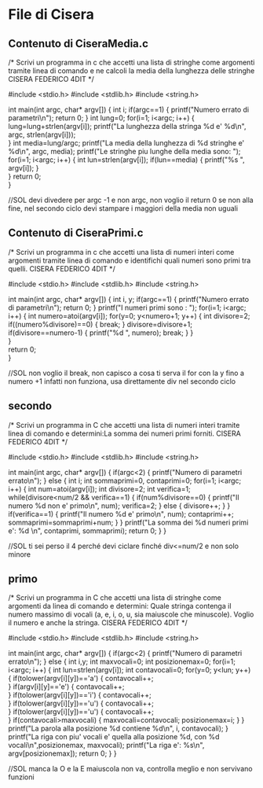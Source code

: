 # File di Cisera

## Contenuto di CiseraMedia.c

/*
Scrivi un programma in c che accetti una lista di stringhe come argomenti 
tramite linea di comando e ne calcoli la media della lunghezza delle stringhe
CISERA FEDERICO 4DIT
*/

#include <stdio.h>
#include <stdlib.h>
#include <string.h>

int main(int argc, char* argv[])
{
	int i;
	if(argc==1)
	{
		printf("Numero errato di parametri\n");
		return 0;
	}
	int lung=0;
	for(i=1; i<argc; i++)
	{
		lung=lung+strlen(argv[i]);
		printf("La lunghezza della stringa %d e' %d\n", argc, strlen(argv[i]));		
	}
	int media=lung/argc;
	printf("La media della lunghezza di %d stringhe e' %d\n", argc, media);
	printf("Le stringhe piu lunghe della media sono: ");
	for(i=1; i<argc; i++)
	{
		int lun=strlen(argv[i]);
		if(lun==media)
		{
			printf("%s ", argv[i]);	
		}	
	}
	return 0;		
}

//SOL devi divedere per argc -1 e non argc, non voglio il return 0 se non alla fine, nel secondo ciclo devi stampare i maggiori della media
  non uguali

## Contenuto di CiseraPrimi.c

/*
Scrivi un programma in c che accetti una lista di numeri interi come argomenti
tramite linea di comando e identifichi quali numeri sono primi tra quelli.
CISERA FEDERICO 4DIT
*/

#include <stdio.h>
#include <stdlib.h>
#include <string.h>

int main(int argc, char* argv[])
{
	int i, y;
	if(argc==1)
	{
		printf("Numero errato di parametri\n");
		return 0;
	}
	printf("I numeri primi sono : ");
	for(i=1; i<argc; i++)
	{
		int numero=atoi(argv[i]);
		for(y=0; y<numero+1; y++)
		{
			int divisore=2;
			if((numero%divisore)==0)
			{
				break;
			}
			divisore=divisore+1;
			if(divisore==numero-1)
			{
				printf("%d ", numero);
				break;
			}
		}	
	}			
	return 0;		
}

//SOL non voglio il break, non capisco a cosa ti serva il for con la y fino a numero +1 infatti non funziona, usa direttamente div nel secondo ciclo

## secondo
/*
Scrivi un programma in C che accetti una lista di numeri interi tramite 
linea di comando e determini:La somma dei numeri primi forniti.
CISERA FEDERICO 4DIT
*/

#include <stdio.h>
#include <stdlib.h>
#include <string.h>

int main(int argc, char* argv[])
{
	if(argc<2)
	{
		printf("Numero di parametri errato\n");
	}
	else
	{
		int i;
		int sommaprimi=0, contaprimi=0;
		for(i=1; i<argc; i++)
		{
			int num=atoi(argv[i]);
			int divisore=2;
			int verifica=1;
			while(divisore<num/2 && verifica==1)
			{
				if(num%divisore==0)
				{
					printf("Il numero %d non e' primo\n", num);
					verifica=2;
				}
				else
				{
					divisore++;
				}
			}
			if(verifica==1)
			{
				printf("Il numero %d e' primo\n", num);
				contaprimi++;
				sommaprimi=sommaprimi+num;
			}
		}
		printf("La somma dei %d numeri primi e': %d \n", contaprimi, sommaprimi);
		return 0;
	}
}

//SOL ti sei perso il 4 perché devi ciclare finché div<=num/2 e non solo minore

## primo

/*
Scrivi un programma in C che accetti una lista di stringhe come argomenti da linea di comando e determini:
Quale stringa contenga il numero massimo di vocali (a, e, i, o, u, sia maiuscole che minuscole). 
Voglio il numero e anche la stringa.
CISERA FEDERICO 4DIT
*/

#include <stdio.h>
#include <stdlib.h>
#include <string.h>

int main(int argc, char* argv[])
{
	if(argc<2)
	{
		printf("Numero di parametri errato\n");
	}
	else
	{
		int i,y;
		int maxvocali=0;
		int posizionemax=0;
		for(i=1; i<argc; i++)
		{
			int lun=strlen(argv[i]);
			int contavocali=0;
			for(y=0; y<lun; y++)
			{
				if(tolower(argv[i][y])=='a')
				{
					contavocali++;	
				}
				if(argv[i][y]=='e')
				{
					contavocali++;	
				}
				if(tolower(argv[i][y])=='i')
				{
					contavocali++;	
				}
				if(tolower(argv[i][y])=='u')
				{
					contavocali++;	
				}
				if(tolower(argv[i][y])=='u')
				{
					contavocali++;	
				}
				if(contavocali>maxvocali)
				{
					maxvocali=contavocali;
					posizionemax=i;
				}
			}
			printf("La parola alla posizione %d contiene %d\n", i, contavocali);
		}
		printf("La riga con piu' vocali e' quella alla posizione %d, con %d vocali\n",posizionemax, maxvocali);
		printf("La riga e': %s\n", argv[posizionemax]);
		return 0;
	}
}

//SOL manca la O e la E maiuscola non va, controlla meglio e non servivano funzioni
